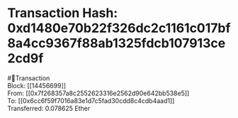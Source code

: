 
Transaction Hash: 0xd1480e70b22f326dc2c1161c017bf8a4cc9367f88ab1325fdcb107913ce2cd9f
====================================================================================
  
#💸Transaction  
Block: [[14456699]]  
From: [[0x7f268357a8c2552623316e2562d90e642bb538e5]]  
To: [[0x6cc6f59f7016a83e1d7c5fad30cdd8c4cdb4aad1]]  
Transferred: 0.078625 Ether